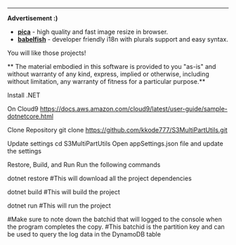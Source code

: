 ---
__Advertisement :)__

- __[pica](https://nodeca.github.io/pica/demo/)__ - high quality and fast image
  resize in browser.
- __[babelfish](https://github.com/nodeca/babelfish/)__ - developer friendly
  i18n with plurals support and easy syntax.

You will like those projects!

** The material embodied in this software is provided to you "as-is" and without warranty of any kind, express, implied or otherwise, including without limitation, any warranty of fitness for a particular purpose.**

Install .NET

On Cloud9
https://docs.aws.amazon.com/cloud9/latest/user-guide/sample-dotnetcore.html


Clone Repository
git clone https://github.com/kkode777/S3MultiPartUtils.git

Update settings 
cd S3MultiPartUtils
Open appSettings.json file and update the settings

Restore, Build, and Run
Run the following commands

dotnet restore    #This will download all the project dependencies

dotnet build      #This will build the project

dotnet run        #This will run the project

#Make sure to note down the batchid that will logged to the console when the program completes the copy. 
#This batchid is the partition key and can be used to query the log data in the DynamoDB table 